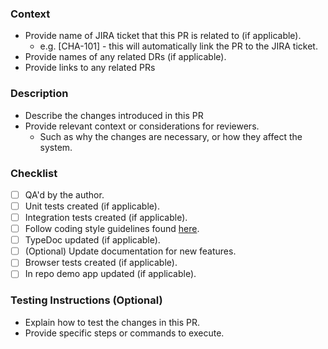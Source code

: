 ### Context

* Provide name of JIRA ticket that this PR is related to (if applicable).
    * e.g. [CHA-101] - this will automatically link the PR to the JIRA ticket.
* Provide names of any related DRs (if applicable).
* Provide links to any related PRs

### Description

* Describe the changes introduced in this PR
* Provide relevant context or considerations for reviewers.
    * Such as why the changes are necessary,
      or how they affect the system.

### Checklist

* [ ] QA'd by the author.
* [ ] Unit tests created (if applicable).
* [ ] Integration tests created (if applicable).
* [ ] Follow coding style guidelines found [here](https://github.com/ably/engineering/tree/main/best-practices).
* [ ] TypeDoc updated (if applicable).
* [ ] (Optional) Update documentation for new features.
* [ ] Browser tests created (if applicable).
* [ ] In repo demo app updated (if applicable).

### Testing Instructions (Optional)

* Explain how to test the changes in this PR.
* Provide specific steps or commands to execute.
